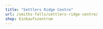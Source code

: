 ```yaml
---
title: "Settlers Ridge Centre"
url: /smiths-falls/settlers-ridge-centre/
shop: Einkaufszentrum
---
```

